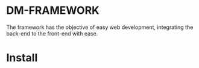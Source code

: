 # DM-FRAMEWORK

The framework has the objective of easy web development, integrating the back-end to the front-end with ease.

# Install
